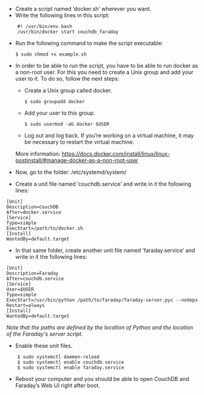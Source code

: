 * Create a script named ‘docker.sh’ wherever you want.
* Write the following lines in this script:

```
    #! /usr/bin/env bash
    /usr/bin/docker start couchdb_faraday
```

* Run the following command to make the script executable:

    `$ sudo chmod +x example.sh`

* In order to be able to run the script, you have to be able to run docker as a non-root user. For this you need to create a Unix group and add your user to it. To do so, follow the next steps: 
	
    - Create a Unix group called docker.
        
        ```$ sudo groupadd docker```
    - Add your user to this group.
    
        ```$ sudo usermod -aG docker $USER```

    - Log out and log back. If you’re working on a virtual machine, it may be necessary to restart the virtual machine.

    More information: https://docs.docker.com/install/linux/linux-postinstall/#manage-docker-as-a-non-root-user

* Now, go to the folder: /etc/systemd/system/
* Create a unit file named ‘couchdb.service’ and write in it the following lines:

``` 
[Unit]
Description=CouchDB
After=docker.service
[Service]
Type=simple
ExecStart=/path/to/docker.sh
[Install]
WantedBy=default.target
```

* In that same folder, create another unit file named ‘faraday.service’ and write in it the following lines:

```
[Unit]
Description=Faraday
After=couchdb.service
[Service]
User=$USER
Type=simple
ExecStart=/usr/bin/python /path/to/faraday/faraday-server.pyc --nodeps
Restart=always
[Install]
WantedBy=default.target
```
_Note that the paths are defined by the location of Python and the location of the Faraday's server script._

* Enable these unit files.

```
    $ sudo systemctl daemon-reload
    $ sudo systemctl enable couchdb.service
    $ sudo systemctl enable faraday.service
```
* Reboot your computer and you should be able to open CouchDB and Faraday’s Web UI right after boot.
